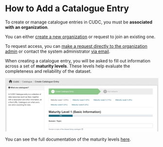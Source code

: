 # How to Add a Catalogue Entry

To create or manage catalogue entries in CUDC, you must be **associated with an organization**.

You can either [create a new organization](/organization/new) or request to join an existing one.

To request access, you can [make a request directly to the organization admin](/udc/request-organization-access) or contact the system administrator [via email](mailto:support@mail.urbandatacentre.ca).


When creating a catalogue entry, you will be asked to fill out information across a set of **maturity levels**. These levels help evaluate the completeness and reliability of the dataset.

![Maturity Levels]( images/image-4.png )

You can see the full documentation of the maturity levels [here](/udc/faq/maturity-levels).

